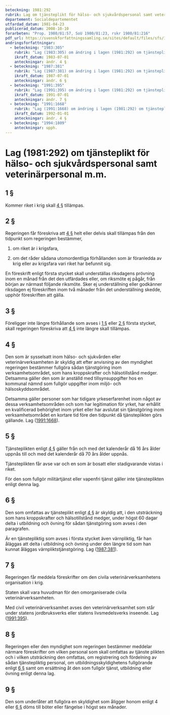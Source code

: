 ```yaml
---
beteckning: 1981:292
rubrik: Lag om tjänsteplikt för hälso- och sjukvårdspersonal samt veterinärpersonal m.m.
departement: Socialdepartementet
utfardad_datum: 1981-04-23
publicerad_datum: 2008-10-10
forarbeten: "Prop. 1980/81:57, SoU 1980/81:23, rskr 1980/81:216"
pdf_url: https://svenskforfattningssamling.se/sites/default/files/sfs/1981-04/SFS1981-292.pdf
andringsforfattningar:
  - beteckning: "1983:305"
    rubrik: "Lag (1983:305) om ändring i lagen (1981:292) om tjänsteplikt för hälso- och sjukvårdspersonal samt veterinärpersonal m.m."
    ikraft_datum: 1983-07-01
    anteckningar: ändr. 4 §
  - beteckning: "1987:381"
    rubrik: "Lag (1987:381) om ändring i lagen (1981:292) om tjänsteplikt för hälso- och sjukvårdspersonal samt veterinärpersonal m.m."
    ikraft_datum: 1987-07-01
    anteckningar: ändr. 6 §
  - beteckning: "1991:395"
    rubrik: "Lag (1991:395) om ändring i lagen (1981:292) om tjänsteplikt för hälso- och sjukvårdspersonal samt veterinärpersonal m.m."
    ikraft_datum: 1991-07-01
    anteckningar: ändr. 7 §
  - beteckning: "1991:1668"
    rubrik: "Lag (1991:1668) om ändring i lagen (1981:292) om tjänsteplikt för hälso- och sjukvårdspersonal samt veterinärpersonal m.m."
    ikraft_datum: 1992-01-01
    anteckningar: ändr. 4 §
  - beteckning: "1994:1809"
    anteckningar: upph.
---
```


# Lag (1981:292) om tjänsteplikt för hälso- och sjukvårdspersonal samt veterinärpersonal m.m.

## 1 §

Kommer riket i krig skall [4 §](#4) tillämpas.

## 2 §

Regeringen får föreskriva att [4 §](#4) helt eller delvis skall tillämpas från den tidpunkt som regeringen bestämmer,

1. om riket är i krigsfara,

2. om det råder sådana utomordentliga förhållanden som är föranledda av krig eller av krigsfara vari riket har befunnit sig.

En föreskrift enligt första stycket skall underställas riksdagens prövning inom en månad från det den utfärdades eller, om riksmöte ej pågår, från början av närmast följande riksmöte. Sker ej underställning eller godkänner riksdagen ej föreskriften inom två månader från det underställning skedde, upphör föreskriften att gälla.

## 3 §

Föreligger inte längre förhållande som avses i [1 §](#1) eller [2 §](#2) första stycket, skall regeringen föreskriva att [4 §](#4) inte längre skall tillämpas.

## 4 §

Den som är sysselsatt inom hälso- och sjukvården eller veterinärverksamheten är skyldig att efter anvisning av den myndighet regeringen bestämmer fullgöra sådan tjänstgöring inom verksamhetsområdet, som hans kroppskrafter och hälsotillstånd medger. Detsamma gäller den som är anställd med tillsynsuppgifter hos en kommunal nämnd som fullgör uppgifter inom miljö- och hälsoskyddsområdet.

Detsamma gäller personer som har tidigare yrkeserfarenhet inom något av dessa verksamhetsområden och som har legitimation för yrket, har erhållit en kvalificerad behörighet inom yrket eller har avslutat sin tjänstgöring inom verksamhetsområdet en kortare tid före den tidpunkt då tjänsteplikten görs gällande. Lag ([1991:1668](https://selex.se/eli/sfs/1991/1668)).

## 5 §

Tjänsteplikten enligt [4 §](#4) gäller från och med det kalenderår då 16 års ålder uppnås till och med det kalenderår då 70 års ålder uppnås.

Tjänsteplikten får avse var och en som är bosatt eller stadigvarande vistas i riket.

För den som fullgör militärtjänst eller vapenfri tjänst gäller inte tjänsteplikten enligt denna lag.

## 6 §

Den som omfattas av tjänsteplikt enligt [4 §](#4) är skyldig att, i den utsträckning som hans kroppskrafter och hälsotillstånd medger, under högst 60 dagar delta i utbildning och övning för sådan tjänstgöring som avses i den paragrafen.

Är en tjänstepliktig som avses i första stycket även värnpliktig, får han åläggas att delta i utbildning och övning under den längre tid som han kunnat åläggas värnpliktstjänstgöring. Lag ([1987:381](https://selex.se/eli/sfs/1987/381)).

## 7 §

Regeringen får meddela föreskrifter om den civila veterinärverksamhetens organisation i krig.

Staten skall vara huvudman för den omorganiserade civila veterinärverksamheten.

Med civil veterinärverksamhet avses den veterinärverksamhet som står under statens jordbruksverks eller statens livsmedelsverks inseende. Lag ([1991:395](https://selex.se/eli/sfs/1991/395)).

## 8 §

Regeringen eller den myndighet som regeringen bestämmer meddelar närmare föreskrifter om vilken personal som skall omfattas av tjänste plikten och i vilken utsträckning den omfattas, om registrering och fördelning av sådan tjänstepliktig personal, om utbildningsskyldighetens fullgörande enligt [6 §](#6) samt om ersättning åt den som fullgör tjänst, utbildning eller övning enligt denna lag.

## 9 §

Den som underlåter att fullgöra en skyldighet som åligger honom enligt 4 eller [6 §](#6) döms till böter eller fängelse i högst sex månader.